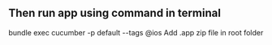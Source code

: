 
## Then run app using command in terminal
bundle exec cucumber -p default --tags @ios
Add .app zip file in root folder